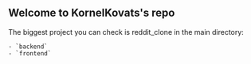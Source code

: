 ## Welcome to KornelKovats's repo

The biggest project you can check is reddit_clone in the main directory:

    - `backend`
    - `frontend`  